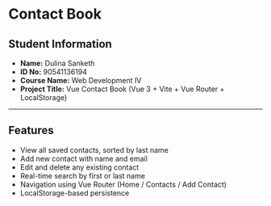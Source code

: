 #  Contact Book

##  Student Information

- **Name:** Dulina Sanketh  
- **ID No:** 90541136194   
- **Course Name:** Web Development IV 
- **Project Title:** Vue Contact Book (Vue 3 + Vite + Vue Router + LocalStorage)

---

##  Features

- View all saved contacts, sorted by last name
- Add new contact with name and email
- Edit and delete any existing contact
- Real-time search by first or last name
- Navigation using Vue Router (Home / Contacts / Add Contact)
- LocalStorage-based persistence
